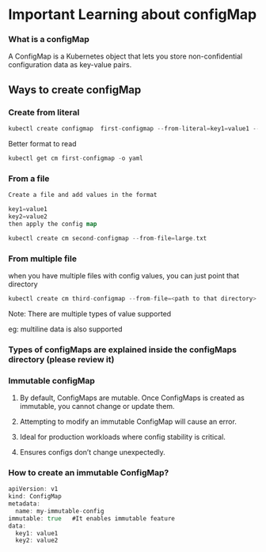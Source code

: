 # Important Learning about configMap

### What is a configMap

A ConfigMap is a Kubernetes object that lets you store non-confidential configuration data as key-value pairs.

## Ways to create configMap

### Create from literal

```go
kubectl create configmap  first-configmap --from-literal=key1=value1 --from-literal=key2=value2
```

Better format to read 

```go
kubectl get cm first-configmap -o yaml
```

### From a file

```go
Create a file and add values in the format

key1=value1
key2=value2
then apply the config map

kubectl create cm second-configmap --from-file=large.txt
```

### From multiple file

when you have multiple files with config values, you can just point that directory

```go
kubectl create cm third-configmap --from-file=<path to that directory>  #All files will be added to config map
```

Note: There are multiple types of value supported 

eg: multiline data is also supported

### Types of configMaps are explained inside the configMaps directory (please review it)

### Immutable configMap

1. By default, ConfigMaps are mutable. Once ConfigMaps is created as immutable, you cannot change or update them.

2. Attempting to modify an immutable ConfigMap will cause an error.

3. Ideal for production workloads where config stability is critical.

4. Ensures configs don’t change unexpectedly.

### How to create an immutable ConfigMap?

```go
apiVersion: v1
kind: ConfigMap
metadata:
  name: my-immutable-config
immutable: true   #It enables immutable feature
data:
  key1: value1
  key2: value2
```


